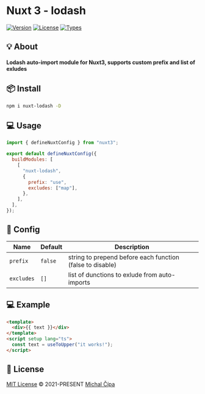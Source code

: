 <h1>Nuxt 3 - lodash</h1>
 
<p>
  <a href="https://www.npmjs.com/package/nuxt-lodash"><img src="https://badgen.net/npm/v/nuxt-lodash" alt="Version"></a>
  <a href="https://www.npmjs.com/package/nuxt-lodash"><img src="https://badgen.net/npm/license/nuxt-lodash" alt="License"></a>
  <a href="https://www.npmjs.com/package/nuxt-lodash"><img src="https://badgen.net/npm/types/nuxt-lodash" alt="Types"></a>
</p>
   
## 💡 About

<h4>Lodash auto-import module for Nuxt3, supports custom prefix and list of exludes<h4>
   
## 📦 Install

```bash
npm i nuxt-lodash -D
```

## 💻 Usage

```js
import { defineNuxtConfig } from "nuxt3";

export default defineNuxtConfig({
  buildModules: [
    [
      "nuxt-lodash",
      {
        prefix: "use",
        excludes: ["map"],
      },
    ],
  ],
});
```

## 🔨 Config

| Name       | Default | Description                                               |
| ---------- | ------- | --------------------------------------------------------- |
| `prefix`   | `false` | string to prepend before each function (false to disable) |
| `excludes` | `[]`    | list of dunctions to exlude from auto-imports             |

## 💻 Example

```html
<template>
  <div>{{ text }}</div>
</template>
<script setup lang="ts">
  const text = useToUpper("it works!");
</script>
```

## 📄 License

[MIT License](https://github.com/cipami/nuxt-lodash/LICENSE) © 2021-PRESENT [Michal Čípa](https://github.com/cipami)
